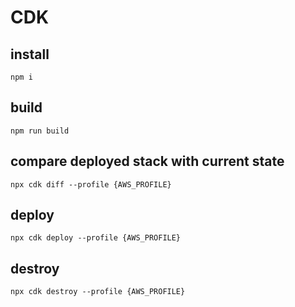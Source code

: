 
# CDK
## install

```
npm i
```

## build

```
npm run build
```

## compare deployed stack with current state

```
npx cdk diff --profile {AWS_PROFILE}
```

## deploy

```
npx cdk deploy --profile {AWS_PROFILE}
```

## destroy

```
npx cdk destroy --profile {AWS_PROFILE}
```

